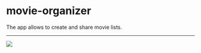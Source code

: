 # movie-organizer
The app allows to create and share movie lists.
<hr><img src="https://github.com/victorblum/movie_organizer/blob/master/Example.gif" /> 
